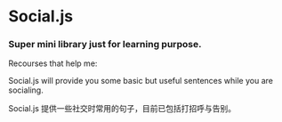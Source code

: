 # Social.js

### Super mini library just for learning purpose.
Recourses that help me: 
[](https://jquery.com/)
[](https://www.udemy.com/understand-javascript/learn/v4/overview)

Social.js will provide you some basic but useful sentences while you are socialing.

Social.js 提供一些社交时常用的句子，目前已包括打招呼与告别。

